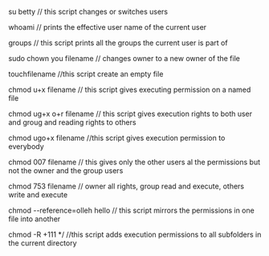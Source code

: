 su betty // this script changes or switches users

whoami // prints the effective user name of the current user

groups // this script prints all the groups the current user is part of

sudo chown you filename // changes owner to a new owner of the file

touchfilename //this script create an empty file

chmod u+x filename // this script gives executing permission on a named file

chmod ug+x o+r filename // this script gives execution rights to both user and groug and reading rights to others

chmod ugo+x filename //this script gives execution permission to everybody

chmod 007 filename // this gives only the other users al the permissions but not the owner and the group users

chmod 753 filename // owner all rights, group read and execute, others write and execute

chmod --reference=olleh hello // this script mirrors the permissions in one file into another

chmod -R +111 */  //this script adds execution permissions to all subfolders in the current directory
